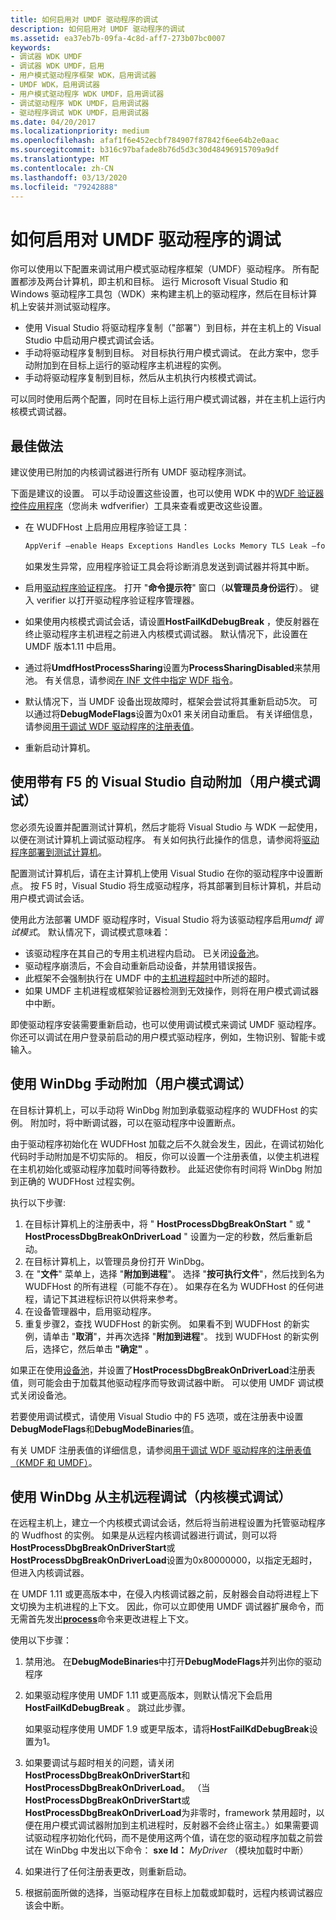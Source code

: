 ```yaml
---
title: 如何启用对 UMDF 驱动程序的调试
description: 如何启用对 UMDF 驱动程序的调试
ms.assetid: ea37eb7b-09fa-4c8d-aff7-273b07bc0007
keywords:
- 调试器 WDK UMDF
- 调试器 WDK UMDF，启用
- 用户模式驱动程序框架 WDK，启用调试器
- UMDF WDK，启用调试器
- 用户模式驱动程序 WDK UMDF，启用调试器
- 调试驱动程序 WDK UMDF，启用调试器
- 驱动程序调试 WDK UMDF，启用调试器
ms.date: 04/20/2017
ms.localizationpriority: medium
ms.openlocfilehash: afaf1f6e452ecbf784907f87842f6ee64b2e0aac
ms.sourcegitcommit: b316c97bafade8b76d5d3c30d48496915709a9df
ms.translationtype: MT
ms.contentlocale: zh-CN
ms.lasthandoff: 03/13/2020
ms.locfileid: "79242888"
---
```

# <a name="how-to-enable-debugging-of-a-umdf-driver"></a>如何启用对 UMDF 驱动程序的调试


你可以使用以下配置来调试用户模式驱动程序框架（UMDF）驱动程序。 所有配置都涉及两台计算机，即主机和目标。 运行 Microsoft Visual Studio 和 Windows 驱动程序工具包（WDK）来构建主机上的驱动程序，然后在目标计算机上安装并测试驱动程序。

-   使用 Visual Studio 将驱动程序复制（"部署"）到目标，并在主机上的 Visual Studio 中启动用户模式调试会话。
-   手动将驱动程序复制到目标。 对目标执行用户模式调试。 在此方案中，您手动附加到在目标上运行的驱动程序主机进程的实例。
-   手动将驱动程序复制到目标，然后从主机执行内核模式调试。

可以同时使用后两个配置，同时在目标上运行用户模式调试器，并在主机上运行内核模式调试器。

## <a href="" id="bp"></a>最佳做法


建议使用已附加的内核调试器进行所有 UMDF 驱动程序测试。

下面是建议的设置。 可以手动设置这些设置，也可以使用 WDK 中的[WDF 验证器控件应用程序](https://docs.microsoft.com/windows-hardware/drivers/devtest/wdf-verifier-control-application)（您尚未 wdfverifier）工具来查看或更改这些设置。

-   在 WUDFHost 上启用应用程序验证工具：

    ```cpp
    AppVerif –enable Heaps Exceptions Handles Locks Memory TLS Leak –for WudfHost.exe
    ```

    如果发生异常，应用程序验证工具会将诊断消息发送到调试器并将其中断。

-   启用[驱动程序验证程序](https://docs.microsoft.com/windows-hardware/drivers/devtest/driver-verifier)。 打开 "**命令提示符**" 窗口（**以管理员身份运行**）。 键入 verifier 以打开驱动程序验证程序管理器。
-   如果使用内核模式调试会话，请设置**HostFailKdDebugBreak** ，使反射器在终止驱动程序主机进程之前进入内核模式调试器。 默认情况下，此设置在 UMDF 版本1.11 中启用。

-   通过将**UmdfHostProcessSharing**设置为**ProcessSharingDisabled**来禁用池。 有关信息，请参阅[在 INF 文件中指定 WDF 指令](specifying-wdf-directives-in-inf-files.md)。
-   默认情况下，当 UMDF 设备出现故障时，框架会尝试将其重新启动5次。 可以通过将**DebugModeFlags**设置为0x01 来关闭自动重启。 有关详细信息，请参阅[用于调试 WDF 驱动程序的注册表值](registry-values-for-debugging-kmdf-drivers.md)。
-   重新启动计算机。

## <a name="using-visual-studio-with-f5-to-attach-automatically-user-mode-debugging"></a>使用带有 F5 的 Visual Studio 自动附加（用户模式调试）


您必须先设置并配置测试计算机，然后才能将 Visual Studio 与 WDK 一起使用，以便在测试计算机上调试驱动程序。 有关如何执行此操作的信息，请参阅将[驱动程序部署到测试计算机](https://docs.microsoft.com/windows-hardware/drivers)。

配置测试计算机后，请在主计算机上使用 Visual Studio 在你的驱动程序中设置断点。 按 F5 时，Visual Studio 将生成驱动程序，将其部署到目标计算机，并启动用户模式调试会话。

使用此方法部署 UMDF 驱动程序时，Visual Studio 将为该驱动程序启用*umdf 调试模式*。 默认情况下，调试模式意味着：

-   该驱动程序在其自己的专用主机进程内启动。 已关闭[设备池](using-device-pooling-in-umdf-drivers.md)。
-   驱动程序崩溃后，不会自动重新启动设备，并禁用错误报告。
-   此框架不会强制执行在 UMDF 中的[主机进程超时](how-umdf-enforces-time-outs.md)中所述的超时。
-   如果 UMDF 主机进程或框架验证器检测到无效操作，则将在用户模式调试器中中断。

即使驱动程序安装需要重新启动，也可以使用调试模式来调试 UMDF 驱动程序。 你还可以调试在用户登录前启动的用户模式驱动程序，例如，生物识别、智能卡或输入。

## <a name="using-windbg-to-attach-manually-user-mode-debugging"></a>使用 WinDbg 手动附加（用户模式调试）


在目标计算机上，可以手动将 WinDbg 附加到承载驱动程序的 WUDFHost 的实例。 附加时，将中断调试器，可以在驱动程序中设置断点。

由于驱动程序初始化在 WUDFHost 加载之后不久就会发生，因此，在调试初始化代码时手动附加是不切实际的。 相反，你可以设置一个注册表值，以使主机进程在主机初始化或驱动程序加载时间等待数秒。 此延迟使你有时间将 WinDbg 附加到正确的 WUDFHost 过程实例。

执行以下步骤:

1.  在目标计算机上的注册表中，将 " **HostProcessDbgBreakOnStart** " 或 " **HostProcessDbgBreakOnDriverLoad** " 设置为一定的秒数，然后重新启动。
2.  在目标计算机上，以管理员身份打开 WinDbg。
3.  在 "**文件**" 菜单上，选择 "**附加到进程**"。 选择 "**按可执行文件**"，然后找到名为 WUDFHost 的所有进程（可能不存在）。 如果存在名为 WUDFHost 的任何进程，请记下其进程标识符以供将来参考。
4.  在设备管理器中，启用驱动程序。
5.  重复步骤2，查找 WUDFHost 的新实例。 如果看不到 WUDFHost 的新实例，请单击 "**取消**"，并再次选择 "**附加到进程**"。 找到 WUDFHost 的新实例后，选择它，然后单击 **"确定"** 。

如果正在使用[设备池](using-device-pooling-in-umdf-drivers.md)，并设置了**HostProcessDbgBreakOnDriverLoad**注册表值，则可能会由于加载其他驱动程序而导致调试器中断。 可以使用 UMDF 调试模式关闭设备池。

若要使用调试模式，请使用 Visual Studio 中的 F5 选项，或在注册表中设置**DebugModeFlags**和**DebugModeBinaries**值。

有关 UMDF 注册表值的详细信息，请参阅[用于调试 WDF 驱动程序的注册表值（KMDF 和 UMDF）](registry-values-for-debugging-kmdf-drivers.md)。

## <a href="" id="kd"></a>使用 WinDbg 从主机远程调试（内核模式调试）


在远程主机上，建立一个内核模式调试会话，然后将当前进程设置为托管驱动程序的 Wudfhost 的实例。 如果是从远程内核调试器进行调试，则可以将**HostProcessDbgBreakOnDriverStart**或**HostProcessDbgBreakOnDriverLoad**设置为0x80000000，以指定无超时，但进入内核调试器。

在 UMDF 1.11 或更高版本中，在侵入内核调试器之前，反射器会自动将进程上下文切换为主机进程的上下文。 因此，你可以立即使用 UMDF 调试器扩展命令，而无需首先发出[**process**](https://docs.microsoft.com/windows-hardware/drivers/debugger/-process--set-process-context-)命令来更改进程上下文。

使用以下步骤：

1. 禁用池。 在**DebugModeBinaries**中打开**DebugModeFlags**并列出你的驱动程序
2. 如果驱动程序使用 UMDF 1.11 或更高版本，则默认情况下会启用**HostFailKdDebugBreak** 。 跳过此步骤。

   如果驱动程序使用 UMDF 1.9 或更早版本，请将**HostFailKdDebugBreak**设置为1。

3. 如果要调试与超时相关的问题，请关闭**HostProcessDbgBreakOnDriverStart**和**HostProcessDbgBreakOnDriverLoad**。 （当**HostProcessDbgBreakOnDriverStart**或**HostProcessDbgBreakOnDriverLoad**为非零时，framework 禁用超时，以便在用户模式调试器附加到主机进程时，反射器不会终止宿主。）如果需要调试驱动程序初始化代码，而不是使用这两个值，请在您的驱动程序加载之前尝试在 WinDbg 中发出以下命令： **sxe ld：** <em>MyDriver</em> （模块加载时中断）
4. 如果进行了任何注册表更改，则重新启动。
5. 根据前面所做的选择，当驱动程序在目标上加载或卸载时，远程内核调试器应该会中断。

 

 





